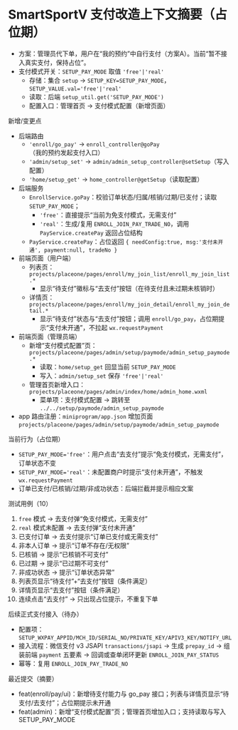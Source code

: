 # SmartSportV 支付改造上下文摘要（占位期）

- 方案：管理员代下单，用户在“我的预约”中自行支付（方案A）。当前“暂不接入真实支付，保持占位”。
- 支付模式开关：`SETUP_PAY_MODE` 取值 `'free'|'real'`
  - 存储：集合 `setup` → `SETUP_KEY=SETUP_PAY_MODE`，`SETUP_VALUE.val='free'|'real'`
  - 读取：后端 `setup_util.get('SETUP_PAY_MODE')`
  - 配置入口：管理首页 → 支付模式配置（新增页面）

新增/变更点
- 后端路由
  - `'enroll/go_pay'` → `enroll_controller@goPay`（我的预约发起支付入口）
  - `'admin/setup_set'` → `admin/admin_setup_controller@setSetup`（写入配置）
  - `'home/setup_get'` → `home_controller@getSetup`（读取配置）
- 后端服务
  - `EnrollService.goPay`：校验订单状态/归属/核销/过期/已支付；读取 `SETUP_PAY_MODE`；
    - `'free'`：直接提示“当前为免支付模式，无需支付”
    - `'real'`：生成/复用 `ENROLL_JOIN_PAY_TRADE_NO`，调用 `PayService.createPay` 返回占位结构
  - `PayService.createPay`：占位返回 `{ needConfig:true, msg:'支付未开通', payment:null, tradeNo }`
- 前端页面（用户端）
  - 列表页：`projects/placeone/pages/enroll/my_join_list/enroll_my_join_list.*`
    - 显示“待支付”徽标与“去支付”按钮（在待支付且未过期未核销时）
  - 详情页：`projects/placeone/pages/enroll/my_join_detail/enroll_my_join_detail.*`
    - 显示“待支付”状态与“去支付”按钮；调用 `enroll/go_pay`，占位期提示“支付未开通”，不拉起 `wx.requestPayment`
- 前端页面（管理员端）
  - 新增“支付模式配置”页：`projects/placeone/pages/admin/setup/paymode/admin_setup_paymode.*`
    - 读取：`home/setup_get` 回显当前 `SETUP_PAY_MODE`
    - 写入：`admin/setup_set` 保存 `'free'|'real'`
  - 管理首页新增入口：`projects/placeone/pages/admin/index/home/admin_home.wxml`
    - 菜单项：支付模式配置 → 跳转至 `../../setup/paymode/admin_setup_paymode`
- app 路由注册：`miniprogram/app.json` 增加页面 `projects/placeone/pages/admin/setup/paymode/admin_setup_paymode`

当前行为（占位期）
- `SETUP_PAY_MODE='free'`：用户点击“去支付”提示“免支付模式，无需支付”，订单状态不变
- `SETUP_PAY_MODE='real'`：未配置商户时提示“支付未开通”，不触发 `wx.requestPayment`
- 订单已支付/已核销/过期/非成功状态：后端拦截并提示相应文案

测试用例（10）
1) `free` 模式 → 去支付弹“免支付模式，无需支付”
2) `real` 模式未配置 → 去支付弹“支付未开通”
3) 已支付订单 → 去支付提示“订单已支付或无需支付”
4) 非本人订单 → 提示“订单不存在/无权限”
5) 已核销 → 提示“已核销不可支付”
6) 已过期 → 提示“已过期不可支付”
7) 非成功状态 → 提示“订单状态异常”
8) 列表页显示“待支付”+“去支付”按钮（条件满足）
9) 详情页显示“去支付”按钮（条件满足）
10) 连续点击“去支付” → 只出现占位提示，不重复下单

后续正式支付接入（待办）
- 配置项：`SETUP_WXPAY_APPID/MCH_ID/SERIAL_NO/PRIVATE_KEY/APIV3_KEY/NOTIFY_URL`
- 接入流程：微信支付 v3 JSAPI `transactions/jsapi` → 生成 `prepay_id` → 组装前端 `payment` 五要素 → 回调或查单闭环更新 `ENROLL_JOIN_PAY_STATUS`
- 幂等：复用 `ENROLL_JOIN_PAY_TRADE_NO`

最近提交（摘要）
- feat(enroll/pay/ui)：新增待支付能力与 go_pay 接口；列表与详情页显示“待支付/去支付”；占位期提示未开通
- feat(admin)：新增“支付模式配置”页；管理首页增加入口；支持读取与写入 SETUP_PAY_MODE
